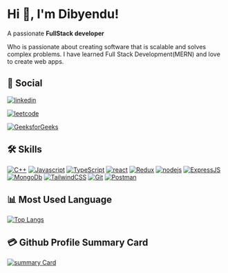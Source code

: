 
# Hi 👋, I'm Dibyendu! 
A passionate **FullStack developer**

Who is passionate about creating software that is scalable and solves complex problems. I have learned Full Stack Development(MERN) and love to create web apps.


## 🔗 Social

[![linkedin](https://img.shields.io/badge/linkedin-0A66C2?style=for-the-badge&logo=linkedin&logoColor=white)](https://www.linkedin.com/in/dibyendu-dhauri/)

[![leetcode](https://img.shields.io/badge/leetcode-FFA116?style=for-the-badge&logo=leetcode&logoColor=white)](https://leetcode.com/DibyenduDhauri/)

[![GeeksforGeeks](https://img.shields.io/badge/GeeksforGeeks-2F8D46?style=for-the-badge&logo=GeeksforGeeks&logoColor=white)](https://leetcode.com/DibyenduDhauri/)


## 🛠 Skills

[![C++](https://img.shields.io/badge/C%2B%2B-00599C?style=for-the-badge&logo=c%2B%2B&logoColor=white)]()
[![Javascript](https://img.shields.io/badge/JavaScript-323330?style=for-the-badge&logo=javascript&logoColor=F7DF1E)]()
[![TypeScript](https://img.shields.io/badge/TypeScript-007ACC?style=for-the-badge&logo=typescript&logoColor=white)]()
[![react](https://img.shields.io/badge/react-61DAFB?style=for-the-badge&logo=react&logoColor=white)]()
[![Redux](https://img.shields.io/badge/Redux-593D88?style=for-the-badge&logo=redux&logoColor=white)]()
[![nodejs](https://img.shields.io/badge/Node.js-339933?style=for-the-badge&logo=Node.js&logoColor=white)]()
[![ExpressJS](https://img.shields.io/badge/Express%20js-000000?style=for-the-badge&logo=express&logoColor=white)]()
[![MongoDb](https://img.shields.io/badge/MongoDB-4EA94B?style=for-the-badge&logo=mongodb&logoColor=white)]()
[![TailwindCSS](https://img.shields.io/badge/TailwindCSS-06B6D4?style=for-the-badge&logo=TailwindCSS&logoColor=white)](https://tailwindcss.com/)
[![Git](https://img.shields.io/badge/Git-F05032?style=for-the-badge&logo=Git&logoColor=white)]() 
[![Postman](https://img.shields.io/badge/Postman-FF6C37?style=for-the-badge&logo=Postman&logoColor=white)]()

## 📊 Most Used Language 

[![Top Langs](https://github-readme-stats.vercel.app/api/top-langs/?username=Dibyendu-Dhauri&theme=vue)](https://github.com/Dibyendu-Dhauri/)



## 💳 Github Profile Summary Card

[![summary Card](https://github-profile-summary-cards.vercel.app/api/cards/profile-details?username=Dibyendu-Dhauri&theme=vue)](https://github.com/Dibyendu-Dhauri/)
